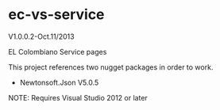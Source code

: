 ec-vs-service
=================
V1.0.0.2-Oct.11/2013

EL Colombiano Service pages

This project references two nugget packages in order to work.
- Newtonsoft.Json V5.0.5

NOTE: Requires Visual Studio 2012 or later